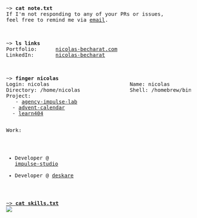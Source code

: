 <div align="left">
  <pre>
~> <strong>cat note.txt</strong>
If I'm not responding to any of your PRs or issues,
feel free to remind me via <a href="mailto:pro@nicolas-becharat.com">email</a>.

</br>
~> <strong>ls links</strong>
Portfolio:      <a rel=me href="https://nicolas-becharat.com">nicolas-becharat.com</a>
LinkedIn:       <a rel=me href="https://www.linkedin.com/in/nicolas-becharat/">nicolas-becharat</a>

</br>
~> <strong>finger nicolas</strong>
Login: nicolas                          Name: nicolas
Directory: /home/nicolas                Shell: /homebrew/bin/zsh
Project:
   - <a href="https://dev.impulse-lab.com">agency-impulse-lab</a>
  - <a href="https://github.com/La-404-Devinci/advent-daily-frontend">advent-calendar</a>
  - <a href="https://github.com/learn404/Learn404">learn404</a>

Work:
  - Developer @ <a href="https://github.com/impulse-studio">impulse-studio</a>
  - Developer @ <a href="https://github.com/deskare">deskare

~> <strong>cat skills.txt</strong>
<img src="https://skillicons.dev/icons?i=html,css,sass,tailwind,js,ts,git,docker,svelte,vue,threejs,react,nextjs,php,symfony,laravel,nodejs,express,prisma,py&perline=9&theme=light" />
</pre>
</div>






